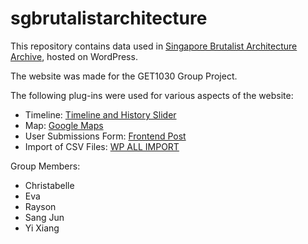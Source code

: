 # sgbrutalistarchitecture

This repository contains data used in [Singapore Brutalist Architecture Archive](https://digitalhumanities.sg/group3/), hosted on WordPress.

The website was made for the GET1030 Group Project.

The following plug-ins were used for various aspects of the website:
* Timeline: [Timeline and History Slider](https://wordpress.org/plugins/timeline-and-history-slider/)
* Map: [Google Maps](https://www.google.com/maps)
* User Submissions Form: [Frontend Post](https://wordpress.org/plugins/accesspress-anonymous-post/)
* Import of CSV Files: [WP ALL IMPORT](https://wordpress.org/plugins/wp-all-import/)

Group Members:
* Christabelle
* Eva
* Rayson
* Sang Jun
* Yi Xiang




